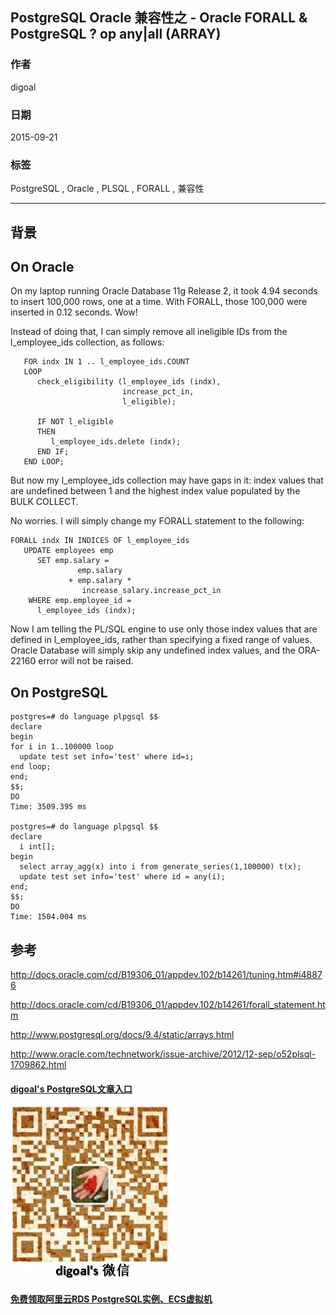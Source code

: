 ## PostgreSQL Oracle 兼容性之 - Oracle FORALL & PostgreSQL ? op any|all (ARRAY)  
                                                                                                         
### 作者                                                                                        
digoal                                                                                        
                                                                                        
### 日期                                                                                         
2015-09-21                                                                              
                                                                                          
### 标签                                                                                        
PostgreSQL , Oracle , PLSQL , FORALL , 兼容性          
                                                                                                    
----                                                                                                    
                                                                                                     
## 背景                             
## On Oracle  
On my laptop running Oracle Database 11g Release 2, it took 4.94 seconds to insert 100,000 rows, one at a time. With FORALL, those 100,000 were inserted in 0.12 seconds. Wow!  
  
Instead of doing that, I can simply remove all ineligible IDs from the l_employee_ids collection, as follows:   
  
```  
   FOR indx IN 1 .. l_employee_ids.COUNT  
   LOOP  
      check_eligibility (l_employee_ids (indx),  
                         increase_pct_in,  
                         l_eligible);  
  
      IF NOT l_eligible  
      THEN  
         l_employee_ids.delete (indx);  
      END IF;  
   END LOOP;  
```  
  
But now my l_employee_ids collection may have gaps in it: index values that are undefined between 1 and the highest index value populated by the BULK COLLECT.  
  
No worries. I will simply change my FORALL statement to the following:   
  
```  
FORALL indx IN INDICES OF l_employee_ids  
   UPDATE employees emp  
      SET emp.salary =  
               emp.salary  
             + emp.salary *   
                increase_salary.increase_pct_in  
    WHERE emp.employee_id =   
      l_employee_ids (indx);  
```  
  
Now I am telling the PL/SQL engine to use only those index values that are defined in l_employee_ids, rather than specifying a fixed range of values. Oracle Database will simply skip any undefined index values, and the ORA-22160 error will not be raised.  
  
## On PostgreSQL  
```  
postgres=# do language plpgsql $$  
declare  
begin  
for i in 1..100000 loop  
  update test set info='test' where id=i;  
end loop;  
end;  
$$;  
DO  
Time: 3509.395 ms  
  
postgres=# do language plpgsql $$  
declare   
  i int[];  
begin  
  select array_agg(x) into i from generate_series(1,100000) t(x);   
  update test set info='test' where id = any(i);  
end;                                     
$$;  
DO  
Time: 1504.004 ms  
```  
  
## 参考  
http://docs.oracle.com/cd/B19306_01/appdev.102/b14261/tuning.htm#i48876  
  
http://docs.oracle.com/cd/B19306_01/appdev.102/b14261/forall_statement.htm  
  
http://www.postgresql.org/docs/9.4/static/arrays.html  
  
http://www.oracle.com/technetwork/issue-archive/2012/12-sep/o52plsql-1709862.html  
  
  
  
  
  
  
  
  
  
  
  
  
  
  
  
#### [digoal's PostgreSQL文章入口](https://github.com/digoal/blog/blob/master/README.md "22709685feb7cab07d30f30387f0a9ae")
  
  
![digoal's weixin](../pic/digoal_weixin.jpg "f7ad92eeba24523fd47a6e1a0e691b59")
  
  
  
  
  
  
  
  
#### [免费领取阿里云RDS PostgreSQL实例、ECS虚拟机](https://www.aliyun.com/database/postgresqlactivity "57258f76c37864c6e6d23383d05714ea")
  
